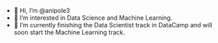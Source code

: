 - 👋 Hi, I’m @anipole3
- 👀 I’m interested in Data Science and Machine Learning. 
- 🌱 I’m currently finishing the Data Scientist track in DataCamp and will soon start the Machine Learning track.

<!---
anipole3/anipole3 is a ✨ special ✨ repository because its `README.md` (this file) appears on your GitHub profile.
You can click the Preview link to take a look at your changes.
--->
